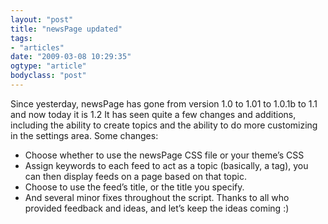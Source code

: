 ```yaml
---
layout: "post"
title: "newsPage updated"
tags: 
- "articles"
date: "2009-03-08 10:29:35"
ogtype: "article"
bodyclass: "post"
---
```


Since yesterday, newsPage has gone from version 1.0 to 1.01 to 1.0.1b to 1.1 and now today it is 1.2 It has seen quite a few changes and additions, including the ability to create topics and the ability to do more customizing in the settings area. Some changes:

- Choose whether to use the newsPage CSS file or your theme’s CSS
- Assign keywords to each feed to act as a topic (basically, a tag), you can then display feeds on a page based on that topic.
- Choose to use the feed’s title, or the title you specify.
- And several minor fixes throughout the script. Thanks to all who provided feedback and ideas, and let’s keep the ideas coming :)
